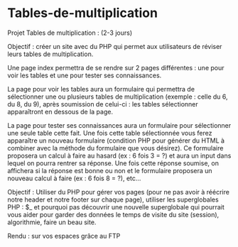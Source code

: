 # Tables-de-multiplication

Projet Tables de multiplication : (2-3 jours)

Objectif : créer un site avec du PHP qui permet aux utilisateurs de réviser leurs tables de multiplication.

Une page index permettra de se rendre sur 2 pages différentes : une pour voir les tables et une pour tester ses connaissances.

La page pour voir les tables aura un formulaire qui permettra de sélectionner une ou plusieurs tables de multiplication (exemple : celle du 6, du 8, du 9), après soumission de celui-ci : les tables sélectionner apparaîtront en dessous de la page.

La page pour tester ses connaissances aura un formulaire pour sélectionner une seule table cette fait. Une fois cette table sélectionnée vous ferez apparaître un nouveau formulaire (condition PHP pour générer du HTML à combiner avec la méthode du formulaire que vous désirez). Ce formulaire proposera un calcul à faire au hasard (ex : 6 fois 3 = ?) et aura un input dans lequel on pourra rentrer sa réponse. Une fois cette réponse soumise, on affichera si la réponse est bonne ou non et le formulaire proposera un nouveau calcul à faire (ex : 6 fois 8 = ?), etc…

Objectif : Utiliser du PHP pour gérer vos pages (pour ne pas avoir à réécrire notre header et notre footer sur chaque page), utiliser les superglobales PHP : $_ et pourquoi pas découvrir une nouvelle superglobale qui pourrait vous aider pour garder des données le temps de visite du site (session), algorithmie, faire un beau site.

Rendu : sur vos espaces grâce au FTP 
